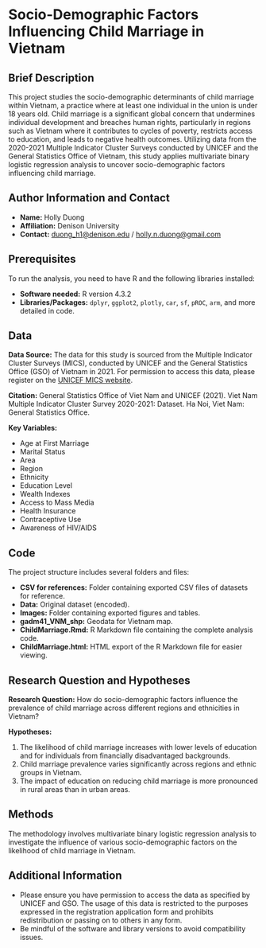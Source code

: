 # Socio-Demographic Factors Influencing Child Marriage in Vietnam

## Brief Description
This project studies the socio-demographic determinants of child marriage within Vietnam, a practice where at least one individual in the union is under 18 years old. Child marriage is a significant global concern that undermines individual development and breaches human rights, particularly in regions such as Vietnam where it contributes to cycles of poverty, restricts access to education, and leads to negative health outcomes. Utilizing data from the 2020-2021 Multiple Indicator Cluster Surveys conducted by UNICEF and the General Statistics Office of Vietnam, this study applies multivariate binary logistic regression analysis to uncover socio-demographic factors influencing child marriage.

## Author Information and Contact
- **Name:** Holly Duong
- **Affiliation:** Denison University
- **Contact:** duong_h1@denison.edu / holly.n.duong@gmail.com

## Prerequisites
To run the analysis, you need to have R and the following libraries installed:
- **Software needed:** R version 4.3.2
- **Libraries/Packages:** `dplyr`, `ggplot2`, `plotly`, `car`, `sf`, `pROC`,  `arm`, and more detailed in code.

## Data
**Data Source:** The data for this study is sourced from the Multiple Indicator Cluster Surveys (MICS), conducted by UNICEF and the General Statistics Office (GSO) of Vietnam in 2021. For permission to access this data, please register on the [UNICEF MICS website](https://mics.unicef.org/surveys). 

**Citation:** General Statistics Office of Viet Nam and UNICEF (2021). Viet Nam Multiple Indicator Cluster Survey 2020-2021: Dataset. Ha Noi, Viet Nam: General Statistics Office.

**Key Variables:**
- Age at First Marriage
- Marital Status
- Area
- Region
- Ethnicity
- Education Level
- Wealth Indexes
- Access to Mass Media
- Health Insurance
- Contraceptive Use
- Awareness of HIV/AIDS

## Code
The project structure includes several folders and files:
- **CSV for references:** Folder containing exported CSV files of datasets for reference.
- **Data:** Original dataset (encoded).
- **Images:** Folder containing exported figures and tables.
- **gadm41_VNM_shp:** Geodata for Vietnam map.
- **ChildMarriage.Rmd:** R Markdown file containing the complete analysis code.
- **ChildMarriage.html:** HTML export of the R Markdown file for easier viewing.

## Research Question and Hypotheses
**Research Question:** How do socio-demographic factors influence the prevalence of child marriage across different regions and ethnicities in Vietnam?

**Hypotheses:**
1. The likelihood of child marriage increases with lower levels of education and for individuals from financially disadvantaged backgrounds.
2. Child marriage prevalence varies significantly across regions and ethnic groups in Vietnam.
3. The impact of education on reducing child marriage is more pronounced in rural areas than in urban areas.

## Methods
The methodology involves multivariate binary logistic regression analysis to investigate the influence of various socio-demographic factors on the likelihood of child marriage in Vietnam.

## Additional Information
- Please ensure you have permission to access the data as specified by UNICEF and GSO. The usage of this data is restricted to the purposes expressed in the registration application form and prohibits redistribution or passing on to others in any form.
- Be mindful of the software and library versions to avoid compatibility issues.
